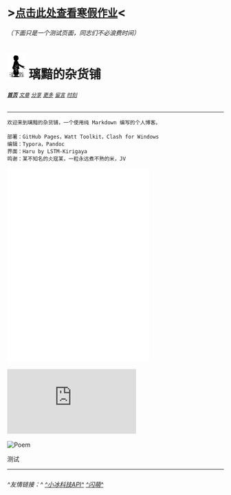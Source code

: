 # >[`点击此处查看寒假作业`](homework.html)<

###### （下面只是一个测试页面，同志们不必浪费时间）

# [<img src="图标.png" alt="Logo" style="zoom:7%;" />](index.html) 璃黯的杂货铺

###### **[`首页`](index.html)**		[`文章`](文章.html)		[`分享`](分享.html)		[`更多`](更多.html)		[`留言`](留言.html)		[`时刻`](时刻.html)

---

```
欢迎来到璃黯的杂货铺，一个使用纯 Markdown 编写的个人博客。

部署：GitHub Pages，Watt Toolkit，Clash for Windows
编辑：Typora，Pandoc
界面：Haru by LSTM-Kirigaya
鸣谢：某不知名的仌寇某，一粒永远煮不熟的米，JV
```
<iframe frameborder="no" border="0" marginwidth="0" marginheight="0" width=330 height=450 src="//music.163.com/outchain/player?type=0&id=3778678&auto=0&height=430"></iframe>



![BingImg](https://bing.img.run/rand.php)

![Poem](https://v1.jinrishici.com/all.svg?font-size=27&spacing=3)

测试

<script type="text/javascript" src="http://yijuzhan.com/api/word.php?m=js"></script><script>document.write("<div style=\"text-align:center\">"+str[0]+"</div><div style=\"text-align:right\">——"+str[1]+"</div>");</script>

---

<script type="text/javascript">
        function show_runtime(){
        window.setTimeout("show_runtime()",1000);
        X=new 
        Date("01/22/2023 00:00:00");
        Y=new Date();
        y=365;
        T=(Y.getTime()-X.getTime());
        M=24*60*60*1000;
        a=T/M;
        E=Math.floor(a/y);
        A=Math.floor(a);
        F=Math.floor(a % y);
        b=(a-A)*24;B=Math.floor(b);
        c=(b-B)*60;
        C=Math.floor((b-B)*60);
        D=Math.floor((c-C)*60);
        runtime_span.innerHTML="璃黯的杂货铺已持续运营 "+E+"年 "+F+"天 "+B+"小时 "+C+"分 "+D+"秒";
        }
        show_runtime();
</script>

##### <span id="runtime_span"></span>

###### ^友情链接：^	[^小冰科技API^](https://xiaobapi.top/api/)	[^闪萌^](http://www.weshineapp.com/)